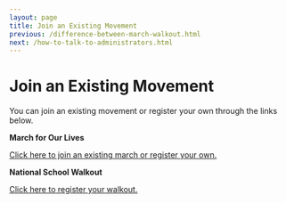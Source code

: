 ```yaml
---
layout: page
title: Join an Existing Movement
previous: /difference-between-march-walkout.html
next: /how-to-talk-to-administrators.html
---
```


Join an Existing Movement
=========================

You can join an existing movement or register your own through the links below. 

**March for Our Lives**

[Click here to join an existing march or register your own.](https://event.marchforourlives.com/event/march-our-lives-events/search/)

**National School Walkout**

[Click here to register your walkout.](http://act.indivisible.org/event/national-school-walkout/)
